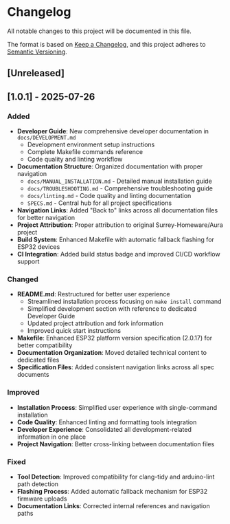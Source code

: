 # Changelog

All notable changes to this project will be documented in this file.

The format is based on [Keep a Changelog](https://keepachangelog.com/en/1.0.0/),
and this project adheres to [Semantic Versioning](https://semver.org/spec/v2.0.0.html).

## [Unreleased]

## [1.0.1] - 2025-07-26

### Added
- **Developer Guide**: New comprehensive developer documentation in `docs/DEVELOPMENT.md`
  - Development environment setup instructions
  - Complete Makefile commands reference
  - Code quality and linting workflow
- **Documentation Structure**: Organized documentation with proper navigation
  - `docs/MANUAL_INSTALLATION.md` - Detailed manual installation guide
  - `docs/TROUBLESHOOTING.md` - Comprehensive troubleshooting guide
  - `docs/linting.md` - Code quality and linting documentation
  - `SPECS.md` - Central hub for all project specifications
- **Navigation Links**: Added "Back to" links across all documentation files for better navigation
- **Project Attribution**: Proper attribution to original Surrey-Homeware/Aura project
- **Build System**: Enhanced Makefile with automatic fallback flashing for ESP32 devices
- **CI Integration**: Added build status badge and improved CI/CD workflow support

### Changed
- **README.md**: Restructured for better user experience
  - Streamlined installation process focusing on `make install` command
  - Simplified development section with reference to dedicated Developer Guide
  - Updated project attribution and fork information
  - Improved quick start instructions
- **Makefile**: Enhanced ESP32 platform version specification (2.0.17) for better compatibility
- **Documentation Organization**: Moved detailed technical content to dedicated files
- **Specification Files**: Added consistent navigation links across all spec documents

### Improved
- **Installation Process**: Simplified user experience with single-command installation
- **Code Quality**: Enhanced linting and formatting tools integration
- **Developer Experience**: Consolidated all development-related information in one place
- **Project Navigation**: Better cross-linking between documentation files

### Fixed
- **Tool Detection**: Improved compatibility for clang-tidy and arduino-lint path detection
- **Flashing Process**: Added automatic fallback mechanism for ESP32 firmware uploads
- **Documentation Links**: Corrected internal references and navigation paths
